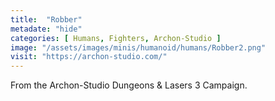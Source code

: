 ```yaml
---
title:  "Robber"
metadate: "hide"
categories: [ Humans, Fighters, Archon-Studio ]
image: "/assets/images/minis/humanoid/humans/Robber2.png"
visit: "https://archon-studio.com/"
---
```

From the Archon-Studio Dungeons & Lasers 3 Campaign.